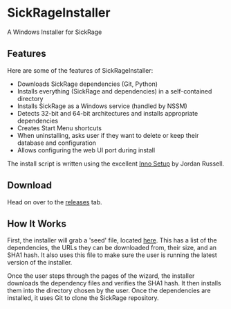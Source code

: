 # SickRageInstaller
A Windows Installer for SickRage

Features
--------
Here are some of the features of SickRageInstaller:
- Downloads SickRage dependencies (Git, Python)
- Installs everything (SickRage and dependencies) in a self-contained directory
- Installs SickRage as a Windows service (handled by NSSM)
- Detects 32-bit and 64-bit architectures and installs appropriate dependencies
- Creates Start Menu shortcuts
- When uninstalling, asks user if they want to delete or keep their database and configuration
- Allows configuring the web UI port during install

The install script is written using the excellent [Inno Setup](http://www.jrsoftware.org/isinfo.php) by Jordan Russell.

Download
--------
Head on over to the [releases](https://github.com/VinceVal/SickRageInstaller/releases) tab.

How It Works
------------
First, the installer will grab a 'seed' file, located [here](https://raw.github.com/VinceVal/SickRageInstaller/master/seed.ini). This has a list of the dependencies, the URLs they can be downloaded from, their size, and an SHA1 hash. It also uses this file to make sure the user is running the latest version of the installer.

Once the user steps through the pages of the wizard, the installer downloads the dependency files and verifies the SHA1 hash. It then installs them into the directory chosen by the user. Once the dependencies are installed, it uses Git to clone the SickRage repository.
